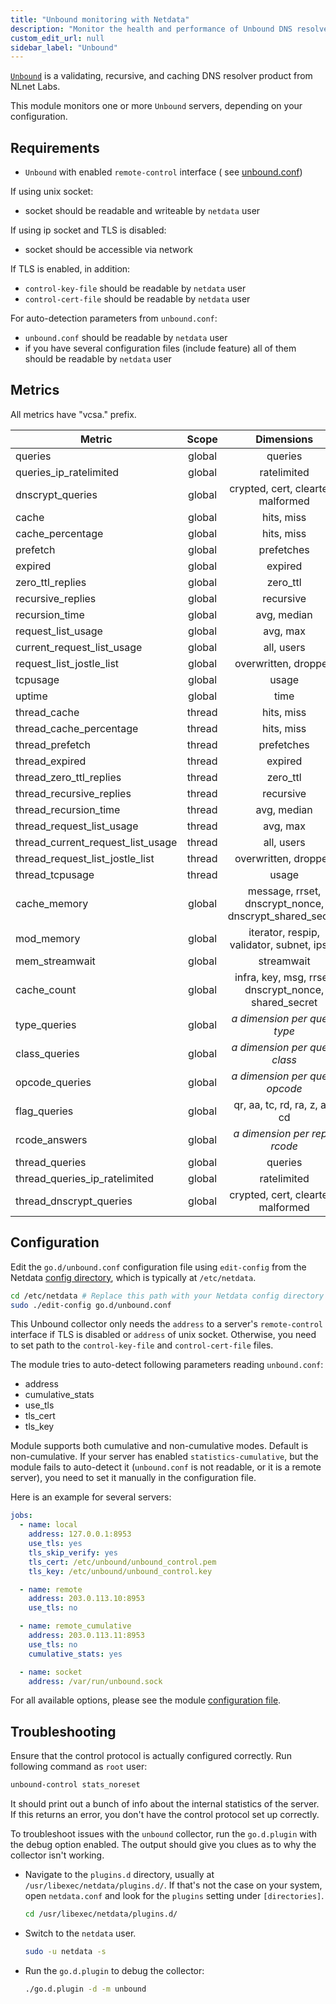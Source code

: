 ```yaml
---
title: "Unbound monitoring with Netdata"
description: "Monitor the health and performance of Unbound DNS resolvers with zero configuration, per-second metric granularity, and interactive visualizations."
custom_edit_url: null
sidebar_label: "Unbound"
---
```




[`Unbound`](https://nlnetlabs.nl/projects/unbound/about/) is a validating, recursive, and caching DNS resolver product
from NLnet Labs.

This module monitors one or more `Unbound` servers, depending on your configuration.

## Requirements

- `Unbound` with enabled `remote-control` interface (
  see [unbound.conf](https://nlnetlabs.nl/documentation/unbound/unbound.conf))

If using unix socket:

- socket should be readable and writeable by `netdata` user

If using ip socket and TLS is disabled:

- socket should be accessible via network

If TLS is enabled, in addition:

- `control-key-file` should be readable by `netdata` user
- `control-cert-file` should be readable by `netdata` user

For auto-detection parameters from `unbound.conf`:

- `unbound.conf` should be readable by `netdata` user
- if you have several configuration files (include feature) all of them should be readable by `netdata` user

## Metrics

All metrics have "vcsa." prefix.

| Metric                            | Scope  |                       Dimensions                       |    Units     |
|-----------------------------------|:------:|:------------------------------------------------------:|:------------:|
| queries                           | global |                        queries                         |   queries    |
| queries_ip_ratelimited            | global |                      ratelimited                       |   queries    |
| dnscrypt_queries                  | global |          crypted, cert, cleartext, malformed           |   queries    |
| cache                             | global |                       hits, miss                       |    events    |
| cache_percentage                  | global |                       hits, miss                       |  percentage  |
| prefetch                          | global |                       prefetches                       |  prefetches  |
| expired                           | global |                        expired                         |   replies    |
| zero_ttl_replies                  | global |                        zero_ttl                        |   replies    |
| recursive_replies                 | global |                       recursive                        |   replies    |
| recursion_time                    | global |                      avg, median                       | milliseconds |
| request_list_usage                | global |                        avg, max                        |   queries    |
| current_request_list_usage        | global |                       all, users                       |   queries    |
| request_list_jostle_list          | global |                  overwritten, dropped                  |   queries    |
| tcpusage                          | global |                         usage                          |   buffers    |
| uptime                            | global |                          time                          |   seconds    |
| thread_cache                      | thread |                       hits, miss                       |    events    |
| thread_cache_percentage           | thread |                       hits, miss                       |  percentage  |
| thread_prefetch                   | thread |                       prefetches                       |  prefetches  |
| thread_expired                    | thread |                        expired                         |   replies    |
| thread_zero_ttl_replies           | thread |                        zero_ttl                        |   replies    |
| thread_recursive_replies          | thread |                       recursive                        |   replies    |
| thread_recursion_time             | thread |                      avg, median                       | milliseconds |
| thread_request_list_usage         | thread |                        avg, max                        |   queries    |
| thread_current_request_list_usage | thread |                       all, users                       |   queries    |
| thread_request_list_jostle_list   | thread |                  overwritten, dropped                  |   queries    |
| thread_tcpusage                   | thread |                         usage                          |   buffers    |
| cache_memory                      | global | message, rrset, dnscrypt_nonce, dnscrypt_shared_secret |      KB      |
| mod_memory                        | global |       iterator, respip, validator, subnet, ipsec       |      KB      |
| mem_streamwait                    | global |                       streamwait                       |      KB      |
| cache_count                       | global | infra, key, msg, rrset, dnscrypt_nonce, shared_secret  |    items     |
| type_queries                      | global |           <i>a dimension per query type</i>            |   queries    |
| class_queries                     | global |           <i>a dimension per query class</i>           |   queries    |
| opcode_queries                    | global |          <i>a dimension per query opcode</i>           |   queries    |
| flag_queries                      | global |             qr, aa, tc, rd, ra, z, ad, cd              |   queries    |
| rcode_answers                     | global |           <i>a dimension per reply rcode</i>           |   replies    |
| thread_queries                    | global |                        queries                         |   queries    |
| thread_queries_ip_ratelimited     | global |                      ratelimited                       |   queries    |
| thread_dnscrypt_queries           | global |          crypted, cert, cleartext, malformed           |   queries    |

## Configuration

Edit the `go.d/unbound.conf` configuration file using `edit-config` from the
Netdata [config directory](/docs/configure/nodes), which is typically at `/etc/netdata`.

```bash
cd /etc/netdata # Replace this path with your Netdata config directory
sudo ./edit-config go.d/unbound.conf
```

This Unbound collector only needs the `address` to a server's `remote-control` interface if TLS is disabled or `address`
of unix socket. Otherwise, you need to set path to the `control-key-file` and `control-cert-file` files.

The module tries to auto-detect following parameters reading `unbound.conf`:

- address
- cumulative_stats
- use_tls
- tls_cert
- tls_key

Module supports both cumulative and non-cumulative modes. Default is non-cumulative. If your server has enabled
`statistics-cumulative`, but the module fails to auto-detect it (`unbound.conf` is not readable, or it is a remote
server), you need to set it manually in the configuration file.

Here is an example for several servers:

```yaml
jobs:
  - name: local
    address: 127.0.0.1:8953
    use_tls: yes
    tls_skip_verify: yes
    tls_cert: /etc/unbound/unbound_control.pem
    tls_key: /etc/unbound/unbound_control.key

  - name: remote
    address: 203.0.113.10:8953
    use_tls: no

  - name: remote_cumulative
    address: 203.0.113.11:8953
    use_tls: no
    cumulative_stats: yes

  - name: socket
    address: /var/run/unbound.sock
```

For all available options, please see the
module [configuration file](https://github.com/netdata/go.d.plugin/blob/master/config/go.d/unbound.conf).

## Troubleshooting

Ensure that the control protocol is actually configured correctly. Run following command as `root` user:

```bash
unbound-control stats_noreset
```

It should print out a bunch of info about the internal statistics of the server. If this returns an error, you don't
have the control protocol set up correctly.

To troubleshoot issues with the `unbound` collector, run the `go.d.plugin` with the debug option enabled. The output
should give you clues as to why the collector isn't working.

- Navigate to the `plugins.d` directory, usually at `/usr/libexec/netdata/plugins.d/`. If that's not the case on
  your system, open `netdata.conf` and look for the `plugins` setting under `[directories]`.

  ```bash
  cd /usr/libexec/netdata/plugins.d/
  ```

- Switch to the `netdata` user.

  ```bash
  sudo -u netdata -s
  ```

- Run the `go.d.plugin` to debug the collector:

  ```bash
  ./go.d.plugin -d -m unbound
  ```
